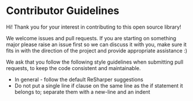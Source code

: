 Contributor Guidelines
======================

Hi! Thank you for your interest in contributing to this open source library!

We welcome issues and pull requests. If you are starting on something major
please raise an issue first so we can discuss it with you, make sure it fits
in with the direction of the project and provide appropriate assistance :)

We ask that you follow the following style guidelines when submitting pull
requests, to keep the code consistent and maintainable.

 - In general - follow the default ReSharper suggestions
 - Do not put a single line if clause on the same line as the if statement it
    belongs to; separate them with a new-line and an indent

